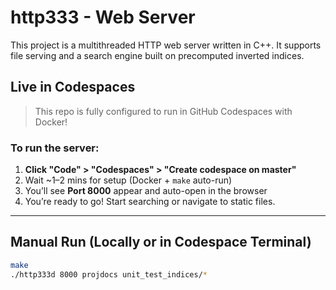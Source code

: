 # http333 - Web Server

This project is a multithreaded HTTP web server written in C++. It supports file serving and a search engine built on precomputed inverted indices.

## Live in Codespaces

> This repo is fully configured to run in GitHub Codespaces with Docker!

### To run the server:

1. **Click "Code" > "Codespaces" > "Create codespace on master"**
2. Wait ~1–2 mins for setup (Docker + `make` auto-run)
3. You’ll see **Port 8000** appear and auto-open in the browser
4. You’re ready to go! Start searching or navigate to static files.

---

## Manual Run (Locally or in Codespace Terminal)

```bash
make
./http333d 8000 projdocs unit_test_indices/*

